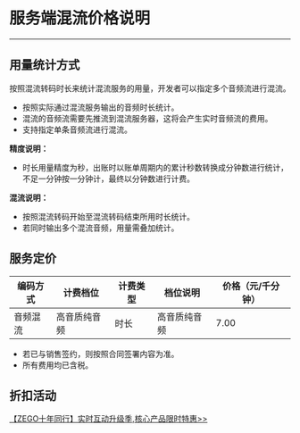# 服务端混流价格说明

---

## 用量统计方式

按照混流转码时长来统计混流服务的用量，开发者可以指定多个音频流进行混流。

- 按照实际通过混流服务输出的音频时长统计。
- 混流的音频流需要先推流到混流服务器，这将会产生实时音频流的费用。
- 支持指定单条音频流进行混流。

<Note title="说明">


**精度说明：**
 - 时长用量精度为秒，出账时以账单周期内的累计秒数转换成分钟数进行统计，不足一分钟按一分钟计，最终以分钟数进行计费。

**混流说明：**

 - 按照混流转码开始至混流转码结束所用时长统计。
 - 若同时输出多个混流音频，用量需叠加统计。

</Note>



## 服务定价

|编码方式|计费档位|计费类型|档位说明|价格（元/千分钟）|
|-|-|-|-|-|
|音频混流|高音质纯音频|时长|高音质纯音频|7.00|

<Note title="说明">


- 若已与销售签约，则按照合同签署内容为准。  
- 所有费用均已含税。  

</Note>



## 折扣活动

<Note title="说明">


[【ZEGO十年同行】实时互动升级季,核心产品限时特惠>>](https://www.zego.im/activity/2400001)


</Note>




